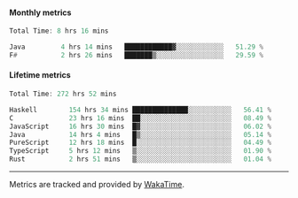 #### Monthly metrics
<!--START_SECTION:wakamonthly-->

```asm
Total Time: 8 hrs 16 mins

Java         4 hrs 14 mins   ████████████▓░░░░░░░░░░░░   51.29 %
F#           2 hrs 26 mins   ███████▒░░░░░░░░░░░░░░░░░   29.59 %
```

<!--END_SECTION:wakamonthly-->
#### Lifetime metrics
<!--START_SECTION:wakalifetime-->

```asm
Total Time: 272 hrs 52 mins

Haskell        154 hrs 34 mins ██████████████░░░░░░░░░░░   56.41 %
C              23 hrs 16 mins  ██░░░░░░░░░░░░░░░░░░░░░░░   08.49 %
JavaScript     16 hrs 30 mins  █▓░░░░░░░░░░░░░░░░░░░░░░░   06.02 %
Java           14 hrs 4 mins   █▒░░░░░░░░░░░░░░░░░░░░░░░   05.14 %
PureScript     12 hrs 18 mins  █░░░░░░░░░░░░░░░░░░░░░░░░   04.49 %
TypeScript     5 hrs 12 mins   ▒░░░░░░░░░░░░░░░░░░░░░░░░   01.90 %
Rust           2 hrs 51 mins   ▒░░░░░░░░░░░░░░░░░░░░░░░░   01.04 %
```

<!--END_SECTION:wakalifetime-->

---

Metrics are tracked and provided by [WakaTime](https://github.com/athul/waka-readme).
